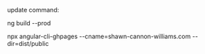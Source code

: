 update command:  

ng build --prod 

npx angular-cli-ghpages --cname=shawn-cannon-williams.com --dir=dist/public
